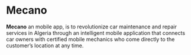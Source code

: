 # Mecano
**Mecano** an mobile app, is to revolutionize car maintenance and repair services in Algeria through an intelligent mobile application that connects car owners with certified mobile mechanics who come directly to the customer’s location at any time.
